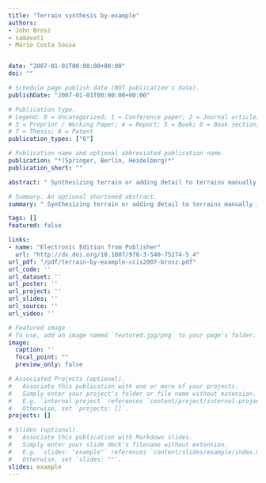 ```yaml
---
title: "Terrain synthesis by-example"
authors:
- John Brosz
- samavati
- Mario Costa Sousa


date: "2007-01-01T00:00:00+00:00"
doi: ""

# Schedule page publish date (NOT publication's date).
publishDate: "2007-01-01T00:00:00+00:00"

# Publication type.
# Legend: 0 = Uncategorized; 1 = Conference paper; 2 = Journal article;
# 3 = Preprint / Working Paper; 4 = Report; 5 = Book; 6 = Book section;
# 7 = Thesis; 8 = Patent
publication_types: ["6"]

# Publication name and optional abbreviated publication name.
publication: "*(Springer, Berlin, Heidelberg)*"
publication_short: ""

abstract: " Synthesizing terrain or adding detail to terrains manually is a long and tedious process. With procedural synthesis methods this process is faster but more difficult to control. This paper presents a new technique of terrain synthesis that uses an existing terrain to synthesize new terrain. To do this we use multi-resolution analysis to extract the high-resolution details from existing models and apply them to increase the resolution of terrain. Our synthesized terrains are more heterogeneous than procedural results, are superior to terrains created by texture transfer, and retain the large-scale characteristics of the original terrain."

# Summary. An optional shortened abstract.
summary: " Synthesizing terrain or adding detail to terrains manually is a long and tedious process. With procedural synthesis methods this process is faster but more difficult to control. This paper presents a new technique of terrain synthesis that uses an existing terrain to synthesize new terrain. To do this we use multi-resolution analysis to extract the high-resolution details from existing models and apply them to increase the resolution of terrain. Our synthesized terrains are more heterogeneous t..."

tags: []
featured: false

links:
- name: "Electronic Edition from Publisher"
  url: "http://dx.doi.org/10.1007/978-3-540-75274-5_4"
url_pdf: "/pdf/terrain-by-example-ccis2007-brosz.pdf"
url_code: ''
url_dataset: ''
url_poster: ''
url_project: ''
url_slides: ''
url_source: ''
url_video: ''

# Featured image
# To use, add an image named `featured.jpg/png` to your page's folder. 
image:
  caption: ''
  focal_point: ""
  preview_only: false

# Associated Projects (optional).
#   Associate this publication with one or more of your projects.
#   Simply enter your project's folder or file name without extension.
#   E.g. `internal-project` references `content/project/internal-project/index.md`.
#   Otherwise, set `projects: []`.
projects: []

# Slides (optional).
#   Associate this publication with Markdown slides.
#   Simply enter your slide deck's filename without extension.
#   E.g. `slides: "example"` references `content/slides/example/index.md`.
#   Otherwise, set `slides: ""`.
slides: example
---
```


